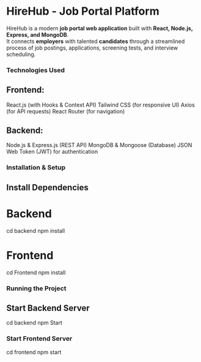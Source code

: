 # HireHub - Job Portal Platform

HireHub is a modern **job portal web application** built with **React, Node.js, Express, and MongoDB**.  
It connects **employers** with talented **candidates** through a streamlined process of job postings, applications, screening tests, and interview scheduling.


### Technologies Used
## Frontend:
React.js (with Hooks & Context API)
Tailwind CSS (for responsive UI)
Axios (for API requests)
React Router (for navigation)
## Backend:
Node.js & Express.js (REST API)
MongoDB & Mongoose (Database)
JSON Web Token (JWT) for authentication

### Installation & Setup
## Install Dependencies
# Backend
cd backend
npm install

# Frontend
cd Frontend
npm install

###  Running the Project
## Start Backend Server
cd backend
npm  Start

### Start Frontend Server
cd frontend
npm start




